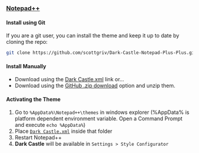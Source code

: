 ### [Notepad++](https://notepad-plus-plus.org/)

#### Install using Git

If you are a git user, you can install the theme and keep it up to date by cloning the repo:

```bash
git clone https://github.com/scottgriv/Dark-Castle-Notepad-Plus-Plus.git
```

#### Install Manually

- Download using the [Dark Castle.xml](https://raw.githubusercontent.com/scottgriv/Dark-Castle-Notepad-Plus-Plus/main/Dark%20Castle.xml) link or...
- Download using the [GitHub .zip download](https://github.com/scottgriv/Dark-Castle-Notepad-Plus-Plus/archive/main.zip) option and unzip them.

#### Activating the Theme

1.  Go to `%AppData%\Notepad++\themes` in windows explorer (%AppData% is platform dependent environment variable. Open a Command Prompt and execute `echo %AppData%`)
2.  Place [`Dark Castle.xml`](https://raw.githubusercontent.com/scottgriv/Dark-Castle-Notepad-Plus-Plus/main/Dark%20Castle.xml) inside that folder
3.  Restart Notepad++
4.  **Dark Castle** will be available in `Settings > Style Configurator`
